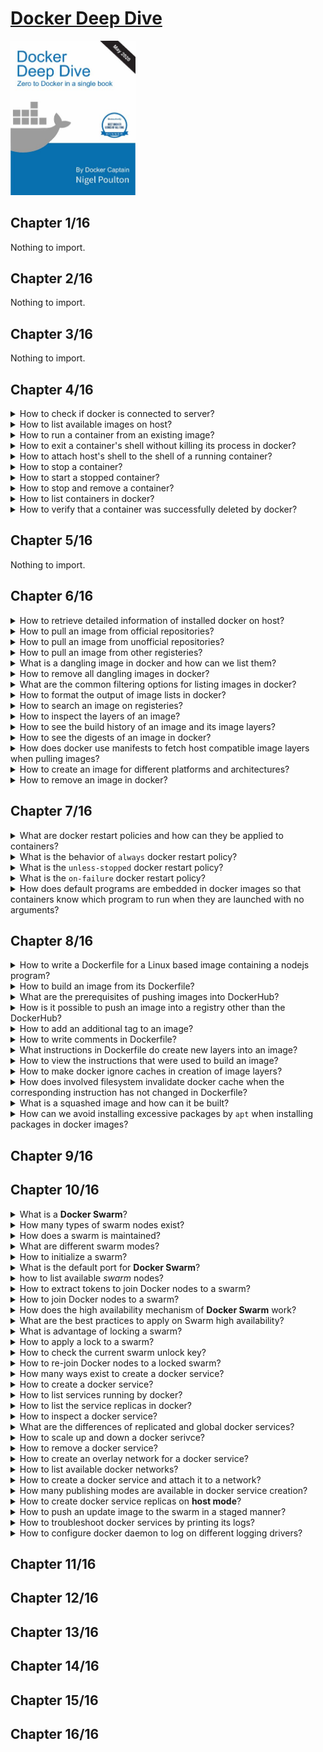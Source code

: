 # [Docker Deep Dive](https://www.amazon.com/Docker-Deep-Dive-Nigel-Poulton/dp/1521822808/ref=sr_1_1?crid=1N7GS32JNOLMN&keywords=docker+deep+dive&qid=1680158055&sprefix=docker+deep+dive%2Caps%2C836&sr=8-1)
<img alt="9781521822807" src="../covers/9781521822807.jpg" width="200"/>

## Chapter 1/16

Nothing to import.

## Chapter 2/16

Nothing to import.

## Chapter 3/16

Nothing to import.

## Chapter 4/16

<details>
<summary>How to check if docker is connected to server?</summary>

> Checking docker version should retrieve both client and server versions.
>
> ```sh
> docker version
> ``````
>
> In case docker client is not connected to the daemon, users should add themselves
> to the `docker` group.
>
> ```sh
> sudo usermod -aG docker $USER
> ``````
>
> Logging out and then logging in is required for this change to take effect.
> However, user can temporarily apply changes to their active shell:
>
> ```sh
> su -l $USER
> ``````

> Origin: 4

> References:
> - [docker version](https://docs.docker.com/engine/reference/commandline/version/)
---
</details>

<details>
<summary>How to list available images on host?</summary>

>
> ```sh
> docker image ls
> docker image list
> ``````

> Origin: 4

> References:
> - [docker image ls](https://docs.docker.com/engine/reference/commandline/image_ls/)
---
</details>

<details>
<summary>How to run a container from an existing image?</summary>

> This is the command used to start new containers.
> In its simplest form, it accepts an image and a command as arguments.
> The image is used to create the container and the command is the application
> the container will run when it starts.
> This example will start an Ubuntu container in the foreground,
> and tell it to run the Bash shell:
>
> ```sh
> docker container run --interactive --tty ubuntu /bin/bash
> ``````
>
> The `-it` flags tell Docker to make the container interactive and to attach
> the current shell to the container’s terminal.

> Origin: 4

> References:
> - [docker container run](https://docs.docker.com/engine/reference/commandline/container_run/)
---
</details>

<details>
<summary>How to exit a container's shell without killing its process in docker?</summary>

> If you’re logged on to the container and type exit, you’ll terminate the
> Bash process and the container will exit (terminate). This is because a
> container cannot exist without its designated main process.
> 
> Press Ctrl-P then Ctrl-Q to exit the container without terminating its main process.
> Doing this will place you back in the shell of your Docker host and leave the
> container running in the background.

> Origin: 4

> References:
---
</details>

<details>
<summary>How to attach host's shell to the shell of a running container?</summary>

> This command runs a new process inside of a running container.
> It’s useful for attaching the shell of your Docker host to a terminal
> inside of a running container.
> For this to work, the image used to create the container must include the Bash shell.
>
> ```sh
> docker container exec --interactive --tty container_name /usr/bin/bash
> ``````

> Origin: 4

> References:
> - [docker container exec](https://docs.docker.com/engine/reference/commandline/container_exec/)
---
</details>

<details>
<summary>How to stop a container?</summary>

> This command will stop a running container and put it in the Exited (0) state.
> It does this by issuing a SIGTERM to the process with PID 1 inside of the container.
> If the process has not cleaned up and stopped within 10 seconds, a SIGKILL will be
> issued to forcibly stop the container.
> This command accepts container IDs and container names as arguments.
>
> ```sh
> docker container stop my-container
> ``````

> Origin: 4

> References:
> - [docker container stop](https://docs.docker.com/engine/reference/commandline/container_stop/)
---
</details>

<details>
<summary>How to start a stopped container?</summary>

> This command will restart a stopped (Exited) container.
> You can give this command the name or ID of a container.
>
> ```sh
> docker container start my-container
> ``````

> Origin: 4

> References:
> - [docker container start](https://docs.docker.com/engine/reference/commandline/container_start/)
---
</details>

<details>
<summary>How to stop and remove a container?</summary>

> This command will delete a stopped container.
> You can specify containers by name or ID.
> It is recommended that you stop a container before deleting it.
>
> ```sh
> docker container stop container_name
> docker container rm container_name
> ``````

> Origin: 4

> References:
> - [docker container rm](https://docs.docker.com/engine/reference/commandline/container_rm/)
---
</details>

<details>
<summary>How to list containers in docker?</summary>

> Lists all containers in the running (UP) state.
If you add the -a flag you will also see containers in the stopped (Exited) state.
>
> ```sh
> docker container list --all
> ``````

> Origin: 4

> References:
> - [docker container ls](https://docs.docker.com/engine/reference/commandline/container_ls/)
---
</details>

<details>
<summary>How to verify that a container was successfully deleted by docker?</summary>

> By checking the list of stopped containers.
>
> ```sh
> docker container list --all
> ``````

> Origin: 4

> References:
> - [docker container ls](https://docs.docker.com/engine/reference/commandline/container_ls/)
---
</details>

## Chapter 5/16

Nothing to import.

## Chapter 6/16

<details>
<summary>How to retrieve detailed information of installed docker on host?</summary>

>
> ```sh
> docker info
> ``````

> Origin: 6

> References:
> - [docker info](https://docs.docker.com/engine/reference/commandline/info/)
---
</details>

<details>
<summary>How to pull an image from official repositories?</summary>

>
> ```sh
> docker image pull mongo:4.2.6
> ``````

> Origin: 6

> References:
> - [docker image pull](https://docs.docker.com/engine/reference/commandline/image_pull/)
---
</details>

<details>
<summary>How to pull an image from unofficial repositories?</summary>

> Pulling images from an unofficial repository is essentially the same as pulling from official ones.
> You just need to prepend the repository name with a DockerHub username or organization name.
>
> The following example shows how to pull the *v2* image from the *tu-demo* repository owned by a
> not-to-be-trusted person whose DockerHub account name is *nigelpoulton*.
>
> ```sh
> docker image pull nigelpoulton/tu-demo:v2
> ``````

> Origin: 6

> References:
> - [docker image pull](https://docs.docker.com/engine/reference/commandline/image_pull/)
---
</details>

<details>
<summary>How to pull an image from other registeries?</summary>

> If you want to pull images from 3rd party registries (not DockerHub), you
> need to prepend the repository name with the DNS name of the registry. For
> example, the following command pulls the `3.1.5` image from the
> `google-containers/git-sync` repo on the **Google Container Registry** (gcr.io).
>
> ```sh
> docker image pull gcr.io/google-containers/git-sync:v3.1.5
> ``````

> Origin: 6

> References:
> - [docker image pull](https://docs.docker.com/engine/reference/commandline/image_pull/)
---
</details>

<details>
<summary>What is a dangling image in docker and how can we list them?</summary>

> A dangling image is an image that is no longer tagged, and appears in
> listings as `<none>:<none>`.
> A common way they occur is when building a new image giving it a tag
> that already exists.
>
> ```sh
> docker image list --filter dangling=true
> ``````

> Origin: 6

> References:
> - [docker image ls](https://docs.docker.com/engine/reference/commandline/image_ls/)
---
</details>

<details>
<summary>How to remove all dangling images in docker?</summary>

> You can delete all dangling images on a system with the following command.
>
> ```sh
> docker image prune
> ``````
>
> If you add the `-a` flag, Docker will also remove all unused images (those not in use by any containers).
>
> ```sh
> docker image prune --all
> ``````

> Origin: 6

> References:
> - [docker image prune](https://docs.docker.com/engine/reference/commandline/image_prune/)
---
</details>

<details>
<summary>What are the common filtering options for listing images in docker?</summary>

> **dangling:** Accepts true or false
> ```sh
> docker image list --filter dangling=true
> docker image list --filter dangling=false
> ``````
>
> **before:** Requires an image name or ID as argument, and returns all images created before it.
> ```sh
> docker image list --filter before=container_name
> ``````
>
> **since:** Same as above, but returns images created after the specified image.
> ```sh
> docker image list --filter after=container_name
> ``````
>
> **label:** Filters images based on the presence of a label or label and value.
> This command does not display labels in its output.
> ```sh
> docker image list --filter=reference="*:latest"
> ``````

> Origin: 6

> References:
> - [docker image ls](https://docs.docker.com/engine/reference/commandline/image_ls/)
---
</details>

<details>
<summary>How to format the output of image lists in docker?</summary>

> You can use the `--format` flag to format output using Go templates.
> For example, the following command will only return the size property of images on a Docker host.
>
> ```sh
> docker image list --format "{{.Size}}"
> ``````
>
> Use the following command to return all images, but only display repo, tag and size.
>
> ```sh
> docker image list --format "{{.Repository}}: {{.Tag}}: {{.Size}}"
> ``````

> Origin: 6

> References:
> - [docker image ls](https://docs.docker.com/engine/reference/commandline/image_ls/)
---
</details>

<details>
<summary>How to search an image on registeries?</summary>

> The “NAME” field is the repository name. This includes the Docker ID, or
> organization name, for unofficial repositories.
>
> ```sh
> docker search nigelpoulton
> ``````
>
> Use `--filter is-official=true` so that only official repos are displayed.
>
> ```sh
> docker search alpine --filter is-official=true
> ``````
>
> By default, Docker will only display 25 lines of results. However, you can
> use the `--limit` flag to increase that to a maximum of 100.
>
> ```sh
> docker search alpine --filter is-automated=true --limit 100
> ``````

> Origin: 6

> References:
> - [docker search](https://docs.docker.com/engine/reference/commandline/search/)
---
</details>

<details>
<summary>How to inspect the layers of an image?</summary>

> This command will show you detailed configuration and runtime information
> about a container.
> It accepts container names and container IDs as its main argument.
>
> ```sh
> docker image inspect ubuntu:latest
> ``````

> Origin: 6

> References:
---
</details>

<details>
<summary>How to see the build history of an image and its image layers?</summary>

> command is another way of inspecting an image and seeing layer data.
> However, it shows the build history of an image and is not a
> strict list of layers in the final image.
>
> ```sh
> docker history
> ``````
> The image is always the combination of all layers stacked in the order they were added.


> Origin: 6

> References:
---
</details>

<details>
<summary>How to see the digests of an image in docker?</summary>

>
> ```sh
> docker image pull alpine:latest
> docker image list --digests alpine:latest
> ``````

> Origin: 6

> References:
---
</details>

<details>
<summary>How does docker use manifests to fetch host compatible image layers when pulling images?</summary>

> Assume you are running Docker on a Raspberry Pi (Linux running on ARM
> architecture). When you pull an image, your Docker client makes the relevant
> calls to the Docker Registry API exposed by DockerHub. If a manifest list
> exists for the image, it will be parsed to see if an entry exists for Linux
> on ARM. If an ARM entry exists, the manifest for that image is retrieved
> and parsed for the crypto ID’s of the layers that make up the image. Each
> layer is then pulled from DockerHub.
>
> ```sh
> docker manifest inspect golang
> ``````

> Origin: 6

> References:
---
</details>

<details>
<summary>How to create an image for different platforms and architectures?</summary>

> You can create your own builds for diff erent platforms and architectures with
>
> ```sh
> docker buildx
> ``````
>
> and then use
>
> ```sh
> docker manifest create
> ``````
>
> to create your own manifest lists.
>
> The following command builds an image for ARMv7 called myimage:arm-v7 from the
> contents of the current directory. It’s based on code in the code in
> https://github.com/nigelpoulton/psweb.
>
> ```sh
> docker buildx build --platform linux/arm/v7 -t myimage:arm-v7 .
> ``````
>
> The beauty of the command is that you don’t have to run it from an ARMv7 Docker node.
>
> At the time of writing, buildx is an experimental feature and
> requires `experimental=true` setting in your ∼/.docker/config.json file as follows.
>
> ```txt
> { "experimental": true }
> ``````

> Origin: 6

> References:
---
</details>

<details>
<summary>How to remove an image in docker?</summary>

> Containers run until the app they are executing exits.
> 
> You can manually stop a running container with thedocker container stopcommand.
> 
> To get rid of a container forever, you have to explicitly remove it.
>
> You can list multiple images on the same command by separating them with whitespace.
> 
> ```sh
> docker image rm ubuntu:22.4
> docker image rm f70734b6a266 a4d3716dbb72
> ``````

> Origin: 6

> References:
---
</details>

## Chapter 7/16

<details>
<summary>What are docker restart policies and how can they be applied to containers?</summary>

> This is a form of self-healing that enables Docker to automatically restart them after certain events or failures have occurred.
> Restart policies are applied per-container, and can be configured
> imperatively on the command line as part of `docker container run` commands,
> or declaratively in YAML files for use with higher-level tools such as
> Docker Swarm, Docker Compose, and Kubernetes.
>
> The following restart policies exist:
>
> * always
> * unless-stopped
> * on-failed
>
> ```sh
> ``````

> Origin: 7

> References:
---
</details>

<details>
<summary>What is the behavior of <code>always</code> docker restart policy?</summary>

> The always policy is the simplest. It always restarts a stopped container
> unless it has been explicitly stopped.
> However, if you restart the Docker daemon, the container will be
> automatically restarted when the daemon comes back up.
>
> ```sh
> docker container run --interactive --tty --restart always alpine /bin/bash
> ``````
>
> Be aware that Docker has restarted the same container and not created a new one.
> In fact, if you inspect it you can see there **startCount** has been incremented.

> Origin: 7

> References:
---
</details>

<details>
<summary>What is the <code>unless-stopped</code> docker restart policy?</summary>

> The main difference between the **always** and **unless-stopped** policies is that
> containers with the **unless-stopped** policy will not be restarted when the
> daemon restarts if they were in the **Stopped (Exited)** state.
>
> ```sh
> docker container run --interactive --tty --restart unless-stopped ubuntu /usr/bin
> ``````

> Origin: 7

> References:
---
</details>

<details>
<summary>What is the <code>on-failure</code> docker restart policy?</summary>

> The **on-failure** policy will restart a container if it exits with a non-zero
> exit code. It will also restart containers when the Docker daemon restarts,
> even containers that were in the stopped state.
>
> ```sh
> docker container run --interactive --tty --restart on-failure ubuntu /usr/bin
> ``````

> Origin: 7

> References:
---
</details>

<details>
<summary>How does default programs are embedded in docker images so that containers know which program to run when they are launched with no arguments?</summary>

> When building a Docker image, you can embed an instruction that lists the
> default app for any containers that use the image. You inspect an image to see this.
>
> The entries after **Cmd** show the command/app that the container will run unless
> you override it with a different one when you launch the container.
>
> ```docker
> Cmd /bin/bash
> ``````

> Origin: 7

> References:
---
</details>

## Chapter 8/16

<details>
<summary>How to write a Dockerfile for a Linux based image containing a nodejs program?</summary>

> ```docker
> FROM alpine
> LABEL maintainer="maintainer@domain.tld"
> LABEL description="Web service"
> LABEL version="0.1"
> RUN apk add --update nodejs nodejs-npm
> COPY . /src
> WORKDIR /src
> RUN npm install
> EXPOSE 8080
> ENTRYPOINT ["node", "./app.js"]
> ``````
>
> The `RUN` instruction uses the Alpine apk package manager to install node js and nodejs-npm into the image.
> It creates a new image layer directly above the Alpine base layer, and installs the packages in this layer.
> 
> The `COPY . /src` instruction creates another new layer and copies in the
> application and dependency f i les from the build context.
> 
> The `WORKDIR` instruction sets the working directory inside the image filesystem for the rest of the instructions in the file.
> This instruction does not create a new image layer.
> 
> Then the `RUN` npm install instruction creates a new layer and uses `npm` to install application dependencies listed in the `package.json` file in the build context.
> It runs within the context of the `WORKDIR` set in the previous instruction, and installs the dependencies into the newly created layer.
> 
> The application exposes a web service on TCP port 8080, so the Dockerfile documents this with the `EXPOSE 8080` instruction.
> This is added as image metadata and not an image layer.
> 
> Finally, the `ENTRYPOINT` instruction is used to set the main application that the image (container) should run.
> This is also added as metadata and not an image layer.
>
> All non-comment lines are Instructions and take the format `INSTRUCTION argument`.
> Instruction names are not case sensitive, but it’s normal practice to write them in UPPERCASE.
> This makes reading the Docker file easier.
>
> It's important that you understand containers are persistent in nature.
> Containers are designed to be immutable objects and it’s not a good practice to write data to them.
> For this reason, Docker provides volumes that exist separately from the container, but can be mounted into the container at runtime.

> Origin: 8

> References:
---
</details>

<details>
<summary>How to build an image from its Dockerfile?</summary>

> The period (.) at the end of the command tells Docker to use the shell’s current working directory as the build context.
>
> ```sh
> docker image build --tag container:latest .
> ``````
>
> You can inspect the built image to verify the configuration of the image.

> Origin: 8

> References:
---
</details>

<details>
<summary>What are the prerequisites of pushing images into DockerHub?</summary>

> In order to push an image to DockerHub, you need to login with your Docker ID.
>
> Before you can push an image, you need to tag it in a special way.
> This is because Docker needs all of the following information when pushing an image:
> 
> ```sh
> docker login
> ``````
>
> * Registry
> * Repository
> * Tag
>
> ```sh
> docker login
> ``````

> Origin: 8

> References:
---
</details>

<details>
<summary>How is it possible to push an image into a registry other than the DockerHub?</summary>

> Docker is opinionated, so by default it pushes images to DockerHub.
> You can push to other registries, but you have to explicitly set the registry URL as part of the `docker image push` command.
>
> ```sh
> docker image push registry/repository/container:latest
> ``````

> Origin: 8

> References:
---
</details>

<details>
<summary>How to add an additional tag to an image?</summary>

> This command adds an additional tag, it does not overwrite the original.
>
> ```sh
> docker image tag container:latest repository/container:latest
> ``````

> Origin: 8

> References:
---
</details>

<details>
<summary>How to write comments in Dockerfile?</summary>

> Comment lines start with the `#` character.

> Origin: 8

> References:
---
</details>

<details>
<summary>What instructions in Dockerfile do create new layers into an image?</summary>

> Some instructions create new layers, whereas others just add metadata to the image config file.
>
> Examples of instructions that create new layers are FROM, RUN, and COPY.
> Examples that create metadata include EXPOSE, WORKDIR, ENV, and ENTRYPOINT.
>
> If an instruction is adding content such as files and programs to the image, it will create a new layer.
> If it is adding instructions on how to build the image and run the application, it will create metadata.
>
> ```sh
> ``````

> Origin: 8

> References:
---
</details>

<details>
<summary>How to view the instructions that were used to build an image?</summary>

> ```sh
> docker image history web:latest
> ``````

> Origin: 8

> References:
---
</details>

<details>
<summary>How to make docker ignore caches in creation of image layers?</summary>

> You can force the build process to ignore the entire cache by passing the --no-cache=true flag to the `docker image build` command.
>
> ```sh
> ``````

> Origin: 8

> References:
---
</details>

<details>
<summary>How does involved filesystem invalidate docker cache when the corresponding instruction has not changed in Dockerfile?</summary>

> The COPY and ADD instructions include steps to ensure that the content being
> copied into the image has not changed since the last build.
>
> For example, it’s possible that the `COPY . /src` instruction in the Dockerfile
> has not changed since the previous, but the contents of the directory being
> copied into the image have changed!
>
> To protect against this, Docker performs a checksum against each file being
> copied, and compares that to a checksum of the same f i le in the cached
> layer.
> If the checksums do not match, the cache is invalidated and a new layer is built.

> Origin: 8

> References:
---
</details>

<details>
<summary>What is a squashed image and how can it be built?</summary>

> Add the --squash flag to the `docker image build` command if you want to create a squashed image.
>
> ```sh
> docker image build --squash --tag container:latest .
> ``````

> Origin: 8

> References:
---
</details>

<details>
<summary>How can we avoid installing excessive packages by <code>apt</code> when installing packages in docker images?</summary>

> If you are building Linux images, and using the apt package manager, you
> should use the --no-install-recommends flag with the apt-get install command.
> This makes sure that apt only installs main dependencies
> (packages in the Depends field) and not recommended or suggested packages.
>
> ```sh
> apt update && apt upgrade --yes && apt install --yes --no-install-recommends packages...
> ``````

> Origin: 8

> References:
---
</details>

## Chapter 9/16
## Chapter 10/16

<details>
<summary>What is a <b>Docker Swarm</b>?</summary>

> A *swarm* consists of one or more Docker nodes.

> Origin: 10

> References:
---
</details>

<details>
<summary>How many types of swarm nodes exist?</summary>

> Nodes are configured as *managers* or *workers*.

> Origin: 10

> References:
---
</details>

<details>
<summary>How does a swarm is maintained?</summary>

> The configuration and state of a *swarm* is held in a distributed *etcd* database located on all *managers*.
> It's installed as part of the swarm and just takes care of itself.

> Origin: 10

> References:
---
</details>

<details>
<summary>What are different swarm modes?</summary>

> Docker nodes that are not part of a *swarm* are said to be in a **single-engine** mode.
> Once they're added to a *swarm* they're automatically switched into **swarm mode**.
>
> Joining a Docker host to an existing *swarm* switches them into *swarm mode* as part of the operation.

> Origin: 10

> References:
---
</details>

<details>
<summary>How to initialize a swarm?</summary>

> ```sh
> docker swarm init --advertise-addr 10.0.0.1:2377 --listen-addr 10.0.0.1:2377
> ``````

> Origin: 10

> References:
---
</details>

<details>
<summary>What is the default port for <b>Docker Swarm</b>?</summary>

> The default port that *swarm mode* operates on is 2377.
> This is customizable, but it's convention to use 2377/tcp for secured client-to-swarm connections.

> Origin: 10

> References:
---
</details>

<details>
<summary>how to list available <i>swarm</i> nodes?</summary>

> ```sh
> docker node ls
> ``````
>
> Nodes with nothing in the `MANAGER STATUS` column are *workers*.
> The asterisk after the `ID` column indicates the node you are logged on to and executing commands from.

> Origin: 10

> References:
---
</details>

<details>
<summary>How to extract tokens to join Docker nodes to a swarm?</summary>

> In a *manager* node extract tokens required to add new *workers* and *managers* to the swarm:
>
> ```sh
> docker swarm join-token worker
> docker swarm join-token manager
> ``````

> Origin: 10

> References:
---
</details>

<details>
<summary>How to join Docker nodes to a swarm?</summary>

> In a *worker* node use extracted token to join to the swarm:
>
> ```sh
> docker swarm join --token <token> 10.0.0.1:2377 --advertise-addr 10.0.0.1:2377 --listen-addr 10.0.0.1:2377
> ``````
>
> The `--advertise-addr` and `--listen-addr` flags are optional, but it's best practice to be as specific as possible when it comes to network configuration.

> Origin: 10

> References:
---
</details>

<details>
<summary>How does the high availability mechanism of <b>Docker Swarm</b> work?</summary>

> Swarm implements a form of active-passive multi-manager high availability mechanism.
> This means that although you have multiple *managers*, only one of them is *active* at any given moment.
> This active *manager* is called the *leader*, and is the only *manager* that will ever issue live commands against the *swarm*.
> So, it's only ever the *leader* that changes the config, or issues tasks to workers.
> If a *follower manager* (passive) receives commands for the swarm, it proxies them across the *leader*.

> Origin: 10

> References:
---
</details>

<details>
<summary>What are the best practices to apply on Swarm high availability?</summary>

> 1. Deploy an odd number of managers.
> 2. Don't deploy too many managers (3 or 5 is recommended)
>
> Having an odd number of *managers* reduced the chance of split-brain condition.
> For example, if you had 4 *managers* and the network partitioned, you could be left with two managers on each side of the partition.
> This is known as a split brain, each side knows there used to be 4 but can now only see 2.
> But crucially, neither side has any way of knowing if the other are still alive and whether it holds a majority (quorum).
> A swarm cluster continues to operate during split-brain condition, but you are no longer able to alter the configuration, or add and manage application workloads.
> However, if you have 3 or 5 managers and the same network partition occurs, it is impossible to have an equal number of managers on both sides of the parition, then one side achieves quorum and full cluster management services remain available.

> Origin: 10

> References:
---
</details>

<details>
<summary>What is advantage of locking a swarm?</summary>

> Restarting an old manager or restoring an old backup has the potential to compromise the cluster.  
> Old managers re-joining a swarm automatically decrypt and gain access to the Raft log time-series database, this can pose security concerns.
> Restoring old backups can also wipe the current swarm configuration.
>
> To prevent situations like these, Docker allows to lock a swarm with the Autolock feature.
> This forces restarted managers to present the cluster unlock key before being admitted back into the cluster.

> Origin: 10

> References:
---
</details>

<details>
<summary>How to apply a lock to a swarm?</summary>

> To apply a lock directly to a new swarm:
>
> ```sh
> docker swarm init --autolock
> ``````
>
> However, to lock an already initialized swarm, run the following command on a swarm *manager*:
>
> ```sh
> docker swarm update --autolock true
> ``````

> Origin: 10

> References:
---
</details>

<details>
<summary>How to check the current swarm unlock key?</summary>

> ```sh
> docker swarm unlock-key
> ``````

> Origin: 10

> References:
---
</details>

<details>
<summary>How to re-join Docker nodes to a locked swarm?</summary>

> Restart docker daemon one of the *manager* nodes:
>
> ```sh
> sudo systemctl restart docker
> ``````
>
> Try to list the nodes in the swarm on restarted *manager* to confirm that it has not been allowed to re-join the swarm:
>
> ```sh
> docker node ls
> ``````
>
> Unlock the swarm on restarted *manager*:
>
> ```sh
> docker swarm unlock
> ``````
>
> Confirm that *manager* has re-joined by listing swarm nodes.

> Origin: 10

> References:
---
</details>

<details>
<summary>How many ways exist to create a docker service?</summary>

> 1. Imperatively on the command line with `docker service create`
> 2. Declaratively with a stack ﬁle

> Origin: 10

> References:
---
</details>

<details>
<summary>How to create a docker service?</summary>

> ```sh
> docker service create --name my-service --publish 80:80 --replicas 5 repository/project:v1
> ``````

> Origin: 10

> References:
---
</details>

<details>
<summary>How to list services running by docker?</summary>

> ```sh
> docker service ls
> ``````

> Origin: 10

> References:
---
</details>

<details>
<summary>How to list the service replicas in docker?</summary>

> ```sh
> docker service ps my-service
> ``````

> Origin: 10

> References:
---
</details>

<details>
<summary>How to inspect a docker service?</summary>

> ```sh
> docker service inspect --pretty my-service
> ``````

> Origin: 10

> References:
---
</details>

<details>
<summary>What are the differences of replicated and global docker services?</summary>

> The default replication mode of a service is *replicated*.
> This deploys a desired number of replicas and distributes them as evenly as possible across the cluster.
>
> The other mode is *global*, which runs a single replica on every node in swarm.
> To deploy a *global service* you need to pass the `--mode global` flag to the `docker service create` command.

> Origin: 10

> References:
---
</details>

<details>
<summary>How to scale up and down a docker serivce?</summary>

> ```sh
> docker service scale my-service=10
> docker service scale my-service=2
> docker service ls
> docker service ps my-service
> ``````

> Origin: 10

> References:
---
</details>

<details>
<summary>How to remove a docker service?</summary>

> docker service rm my-service

> Origin: 10

> References:
---
</details>

<details>
<summary>How to create an overlay network for a docker service?</summary>

> ```sh
> docker network create --driver overlay my-network
> ``````
>
> An overlay network creates a new layer 2 network that we can place containers on, and all containers on it will be able to communicate.

> Origin: 10

> References:
---
</details>

<details>
<summary>How to list available docker networks?</summary>

> ```sh
> docker network ls
> ``````

> Origin: 10

> References:
---
</details>

<details>
<summary>How to create a docker service and attach it to a network?</summary>

> docker service create --name my-service --network my-network --publish 80:80 --replicas 10 repository/project:v1

> Origin: 10

> References:
---
</details>

<details>
<summary>How many publishing modes are available in docker service creation?</summary>

> This mode of publishing a port on every node in the swarm — even nodes not running service replicas — is called *ingress mode* and is the default.
> The alternative mode is *host mode* which only publishes the service on swarm nodes running replicas.
>
> In *ingress mode* every node gets a mapping and can therefore redirect your request to a node that is running the service.

> Origin: 10

> References:
---
</details>

<details>
<summary>How to create docker service replicas on <b>host mode</b>?</summary>

> ```sh
> docker service create --name my-service --network my-network --publish published=80,target=80,mode=host --replicas 12
> ``````
>
> Open a web browser and point it to the IP address of any of the nodes in the swarm on port 80 to see the service running.

> Origin: 10

> References:
---
</details>

<details>
<summary>How to push an update image to the swarm in a staged manner?</summary>

> ```sh
> docker service update --image repository/project:v2 --update-parallelism 2 --update-delay 20s my-project
> docker service inspect --pretty my-project
> ``````

> Origin: 10

> References:
---
</details>

<details>
<summary>How to troubleshoot docker services by printing its logs?</summary>

> ```sh
> docker service logs my-project
> ``````
>
> You can follow the logs (`--follow`), tail them (`--tail`), and get extra details (`--details`).

> Origin: 10

> References:
---
</details>

<details>
<summary>How to configure docker daemon to log on different logging drivers?</summary>

> By using flags to override configuration file:
>
> ```sh
> docker service create --name my-service --publish 80:80 --replicas 10 --log-driver journald
> ``````
>
> Or by configuring `docker.json` file:
>
> ```json
> {
>   "log-driver": "syslog"
> }
> ``````

> Origin: 10

> References:
---
</details>


## Chapter 11/16
## Chapter 12/16
## Chapter 13/16
## Chapter 14/16
## Chapter 15/16
## Chapter 16/16

